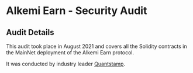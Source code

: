 # Alkemi Earn - Security Audit

## Audit Details
This audit took place in August 2021 and covers all the Solidity contracts in the MainNet deployment of the Alkemi Earn protocol.

It was conducted by industry leader <a href="https://quantstamp.com/">Quantstamp</a>.
